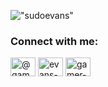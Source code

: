 <!-- <p align="center"><img src="https://github.com/gamer-snave/gamer-snave/blob/main/pickle_cropped.svg"  /></p> -->

!["sudoevans"](https://img.shields.io/badge/sudoevans-Super%20User-green)

<h3> Connect with me:</h3>

<p align="left">
<a href="[https://twitter.com/sudoevans](https://twitter.com/gamer_snave)" target="blank"><img align="center" src="https://raw.githubusercontent.com/rahuldkjain/github-profile-readme-generator/master/src/images/icons/Social/twitter.svg" alt="@gamer_snave" height="30" width="40" /></a>
<a href="https://linkedin.com/in/evans-cheruiyot" target="blank"><img align="center" src="https://raw.githubusercontent.com/rahuldkjain/github-profile-readme-generator/master/src/images/icons/Social/linked-in-alt.svg" alt="evans-cheruiyot" height="30" width="40" /></a>
<a hre"https://instagram.com/sudoevans" target="blank"><img align="center" src="https://raw.githubusercontent.com/rahuldkjain/github-profile-readme-generator/master/src/images/icons/Social/instagram.svg" alt="gamer-snave" height="30" width="40" /></a>
</p>





